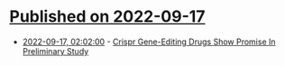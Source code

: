 # [Published on 2022-09-17](index.md)

* [2022-09-17, 02:02:00](https://science.slashdot.org/story/22/09/16/2213212/crispr-gene-editing-drugs-show-promise-in-preliminary-study?utm_source=rss1.0mainlinkanon&utm_medium=feed) - [Crispr Gene-Editing Drugs Show Promise In Preliminary Study](https://science.slashdot.org/story/22/09/16/2213212/crispr-gene-editing-drugs-show-promise-in-preliminary-study?utm_source=rss1.0mainlinkanon&utm_medium=feed)
